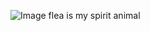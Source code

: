 ![Image](https://github.com/user-attachments/assets/684dc9a8-1444-4b82-a055-cf95d09247fa)
flea is my spirit animal
